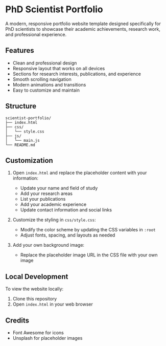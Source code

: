 # PhD Scientist Portfolio

A modern, responsive portfolio website template designed specifically for PhD scientists to showcase their academic achievements, research work, and professional experience.

## Features

- Clean and professional design
- Responsive layout that works on all devices
- Sections for research interests, publications, and experience
- Smooth scrolling navigation
- Modern animations and transitions
- Easy to customize and maintain

## Structure

```
scientist-portfolio/
├── index.html
├── css/
│   └── style.css
├── js/
│   └── main.js
└── README.md
```

## Customization

1. Open `index.html` and replace the placeholder content with your information:
   - Update your name and field of study
   - Add your research areas
   - List your publications
   - Add your academic experience
   - Update contact information and social links

2. Customize the styling in `css/style.css`:
   - Modify the color scheme by updating the CSS variables in `:root`
   - Adjust fonts, spacing, and layouts as needed

3. Add your own background image:
   - Replace the placeholder image URL in the CSS file with your own image

## Local Development

To view the website locally:
1. Clone this repository
2. Open `index.html` in your web browser

## Credits

- Font Awesome for icons
- Unsplash for placeholder images
